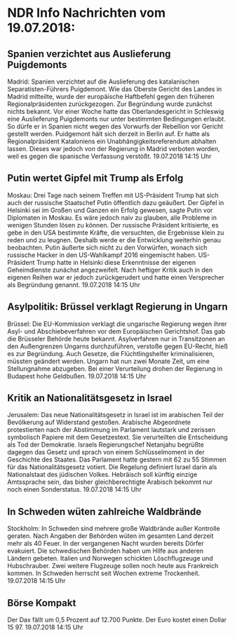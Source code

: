 # NDR Info Nachrichten vom 19.07.2018:


## Spanien verzichtet aus Auslieferung Puigdemonts
Madrid: Spanien verzichtet auf die Auslieferung des katalanischen Separatisten-Führers Puigdemont. Wie das Oberste Gericht des Landes in Madrid mitteilte, wurde der europäische Haftbefehl gegen den früheren Regionalpräsidenten zurückgezogen. Zur Begründung wurde zunächst nichts bekannt. Vor einer Woche hatte das Oberlandesgericht in Schleswig eine Auslieferung Puigdemonts nur unter bestimmten Bedingungen erlaubt. So dürfe er in Spanien nicht wegen des Vorwurfs der Rebellion vor Gericht gestellt werden. Puidgemont hält sich derzeit in Berlin auf. Er hatte als Regionalpräsident Kataloniens ein Unabhängigkeitsreferendum abhalten lassen. Dieses war jedoch von der Regierung in Madrid verboten worden, weil es gegen die spanische Verfassung verstößt. 19.07.2018 14:15 Uhr 

## Putin wertet Gipfel mit Trump als Erfolg
Moskau: Drei Tage nach seinem Treffen mit US-Präsident Trump hat sich auch der russische Staatschef Putin öffentlich dazu geäußert. Der Gipfel in Helsinki sei im Großen und Ganzen ein Erfolg gewesen, sagte Putin vor Diplomaten in Moskau. Es wäre jedoch naiv zu glauben, alle Probleme in wenigen Stunden lösen zu können. Der russische Präsident kritisierte, es gebe in den USA bestimmte Kräfte, die versuchten, die Ergebnisse klein zu reden und zu leugnen. Deshalb werde er die Entwicklung weiterhin genau beobachten. Putin äußerte sich nicht zu den Vorwürfen, wonach sich russische Hacker in den US-Wahlkampf 2016 eingemischt haben. US-Präsident Trump hatte in Helsinki diese Erkenntnisse der eigenen Geheimdienste zunächst angezweifelt. Nach heftiger Kritik auch in den eigenen Reihen war er jedoch zurückgerudert und hatte einen Versprecher als Begründung genannt. 19.07.2018 14:15 Uhr 

## Asylpolitik: Brüssel verklagt Regierung in Ungarn
Brüssel: Die EU-Kommission verklagt die ungarische Regierung wegen ihrer Asyl- und Abschiebeverfahren vor dem Europäischen Gerichtshof. Das gab die Brüsseler Behörde heute bekannt. Asylverfahren nur in Transitzonen an den Außengrenzen Ungarns durchzuführen, verstoße gegen EU-Recht, hieß es zur Begründung. Auch Gesetze, die Flüchtlingshelfer kriminalisieren, müssten geändert werden. Ungarn hat nun zwei Monate Zeit, um eine Stellungnahme abzugeben. Bei einer Verurteilung drohen der Regierung in Budapest hohe Geldbußen. 19.07.2018 14:15 Uhr 

## Kritik an Nationalitätsgesetz in Israel
Jerusalem: Das neue Nationalitätsgesetz in Israel ist im arabischen Teil der Bevölkerung auf Widerstand gestoßen. Arabische Abgeordnete protestierten nach der Abstimmung im Parlament lautstark und zerissen symbolisch Papiere mit dem Gesetzestext. Sie verurteilten die Entscheidung als Tod der Demokratie. Israels Regierungschef Netanjahu begrüßte dagegen das Gesetz und sprach von einem Schlüsselmoment in der Geschichte des Staates. Das Parlament hatte gestern mit 62 zu 55 Stimmen für das Nationalitätsgesetz votiert. Die Regelung definiert Israel darin als Nationalstaat des jüdischen Volkes. Hebräisch soll künftig einzige Amtssprache sein, das bisher gleichberechtigte Arabisch bekommt nur noch einen Sonderstatus. 19.07.2018 14:15 Uhr 

## In Schweden wüten zahlreiche Waldbrände
Stockholm: In Schweden sind mehrere große Waldbrände außer Kontrolle geraten. Nach Angaben der Behörden wüten im gesamten Land derzeit mehr als 40 Feuer. In der vergangenen Nacht wurden bereits Dörfer evakuiert. Die schwedischen Behörden haben um Hilfe aus anderen Ländern gebeten. Italien und Norwegen schickten Löschflugzeuge und Hubschrauber. Zwei weitere Flugzeuge sollen noch heute aus Frankreich kommen. In Schweden herrscht seit Wochen extreme Trockenheit. 19.07.2018 14:15 Uhr 

## Börse Kompakt
Der Dax fällt um 0,5 Prozent auf 12.700 Punkte. Der Euro kostet einen Dollar 15 97. 19.07.2018 14:15 Uhr 
